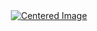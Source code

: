 <div style="display: flex; justify-content: center; align-items: center">
    <a href="#" target="_blank">
        <img src="https://art.ngfiles.com/images/2312000/2312442_arferguson_valley-of-the-sky-castle-pixel-day-2022.gif?f1642970072" alt="Centered Image">
    </a>
</div>
